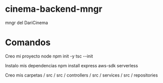 # cinema-backend-mngr
mngr del DariCinema

# Comandos
Creo mi proyecto node
npm init -y
tsc --init

Instalo mis dependencias
npm install express aws-sdk serverless

Creo mis carpetas
/ src
/ src / controllers
/ src / services
/ src / repositories